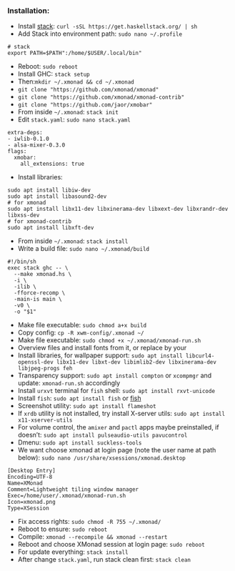 ### Installation:
* Install [stack](https://github.com/commercialhaskell/stack): ```curl -sSL https://get.haskellstack.org/ | sh```
* Add Stack into environment path: ```sudo nano ~/.profile```
```
# stack
export PATH=$PATH":/home/$USER/.local/bin"
```
* Reboot: ```sudo reboot```
* Install GHC: ```stack setup```
* Then:```mkdir ~/.xmonad && cd ~/.xmonad```
* ```git clone "https://github.com/xmonad/xmonad"```
* ```git clone "https://github.com/xmonad/xmonad-contrib"```
* ```git clone "https://github.com/jaor/xmobar"```
* From inside ```~/.xmonad```: ```stack init```
* Edit ```stack.yaml```: ```sudo nano stack.yaml```
```
extra-deps:
- iwlib-0.1.0
- alsa-mixer-0.3.0
flags:
  xmobar:
    all_extensions: true
```
* Install libraries:
```
sudo apt install libiw-dev
sudo apt install libasound2-dev
# for xmonad
sudo apt install libx11-dev libxinerama-dev libxext-dev libxrandr-dev libxss-dev
# for xmonad-contrib
sudo apt install libxft-dev

```
* From inside ```~/.xmonad```: ```stack install```
* Write a build file: ```sudo nano ~/.xmonad/build```
```
#!/bin/sh
exec stack ghc -- \
  --make xmonad.hs \
  -i \
  -ilib \
  -fforce-recomp \
  -main-is main \
  -v0 \
  -o "$1"
```
* Make file executable: ```sudo chmod a+x build```
* Copy config: ```cp -R xwm-config/.xmonad ~/```
* Make file executable: ```sudo chmod +x ~/.xmonad/xmonad-run.sh```
* Overview files and install fonts from it, or replace by your
* Install libraries, for wallpaper support: ```sudo apt install libcurl4-openssl-dev libx11-dev libxt-dev libimlib2-dev libxinerama-dev libjpeg-progs feh```
* Transparency support: ```sudo apt install compton``` or ```xcompmgr``` and update: ```xmonad-run.sh``` accordingly
* Install ```urxvt``` terminal for ```fish``` shell: ```sudo apt install rxvt-unicode```
* Install ```fish```: ```sudo apt install fish``` or [fish](https://fishshell.com)
* Screenshot utility: ```sudo apt install flameshot```
* If ```xrdb``` utility is not installed, try install X-server utils: ```sudo apt install x11-xserver-utils```
* For volume control, the ```amixer``` and ```pactl``` apps maybe preinstalled, if doesn’t: ```sudo apt install pulseaudio-utils pavucontrol```
* Dmenu: ```sudo apt install suckless-tools```
* We want choose xmonad at login page (note the user name at path below): ```sudo nano /usr/share/xsessions/xmonad.desktop```
```
[Desktop Entry]
Encoding=UTF-8
Name=XMonad
Comment=Lightweight tiling window manager
Exec=/home/user/.xmonad/xmonad-run.sh
Icon=xmonad.png
Type=XSession
```
* Fix access rights: ```sudo chmod -R 755 ~/.xmonad/```
* Reboot to ensure: ```sudo reboot```
* Compile: ```xmonad --recompile && xmonad --restart```
* Reboot and choose XMonad session at login page: ```sudo reboot```
* For update everything: ```stack install```
* After change ```stack.yaml```, run stack clean first: ```stack clean```
